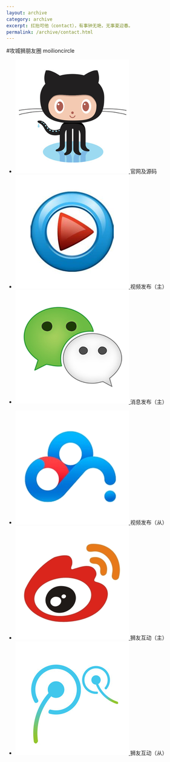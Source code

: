 ```yaml
---
layout: archive
category: archive
excerpt: 扛抬可他（contact），有事钟无艳，无事夏迎春。
permalink: /archive/contact.html
---
```

#攻城狮朋友圈 moilioncircle

<script type="text/javascript">
function qrcode(img){
    if(img.src.indexOf("/logo/")>0){
        img.src = img.src.replace("/logo/","/code/")
    }else{
        img.src = img.src.replace("/code/","/logo/")
    }
}
</script>
<ul class="th-grid">
  <li><a href="http://github.com/moilioncircle">
  <img src="../images/logo/300x300-github.png" 
  onmouseover="qrcode(this)" onmouseout="qrcode(this)">
  </a>官网及源码</li>
  <li><a href="http://i.youku.com/moilioncircle">
  <img src="../images/logo/300x300-youku.png"
  onmouseover="qrcode(this)" onmouseout="qrcode(this)">
  </a>视频发布（主）</li>
  <li><a href="http://mp.weixin.qq.com/s?__biz=MzA5NTY3MjQzOQ==&mid=202703894&idx=1&sn=0b1f5f21897dad285be91cfdf8e0e525">
  <img src="../images/logo/300x300-weixin.png"
  onmouseover="qrcode(this)" onmouseout="qrcode(this)">
  </a>消息发布（主）</li>
</ul>

<ul class="th-grid">
  <li><a href="http://pan.baidu.com/share/home?uk=1380913564">
  <img src="../images/logo/300x300-baiduyun.png"
  onmouseover="qrcode(this)" onmouseout="qrcode(this)">
  </a>视频发布（从）</li>
  <li><a href="http://weibo.com/moilioncircle">
  <img src="../images/logo/300x300-sinaweibo.png"
  onmouseover="qrcode(this)" onmouseout="qrcode(this)">
  </a>狮友互动（主）</li>
  <li><a href="http://t.qq.com/moilioncircle">
  <img src="../images/logo/300x300-tengxunweibo.png"
  onmouseover="qrcode(this)" onmouseout="qrcode(this)">
  </a>狮友互动（从）</li>
</ul>